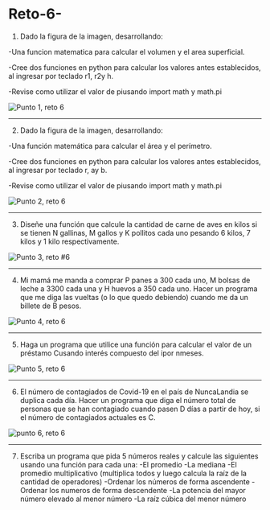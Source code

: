 # Reto-6-

1) Dado la figura de la imagen, desarrollando:

-Una funcion matematica para calcular el volumen y el area superficial.

-Cree dos funciones en python para calcular los valores antes establecidos, al ingresar por teclado r1, r2y h.

-Revise como utilizar el valor de piusando import math y math.pi

![Punto 1, reto 6](https://user-images.githubusercontent.com/124641609/227326121-cc970f3c-ac2e-4494-a1b1-baf2eb6f8283.JPG)

---

2) Dado la figura de la imagen, desarrollando:

-Una función matemática para calcular el área y el perímetro.

-Cree dos funciones en python para calcular los valores antes establecidos, al ingresar por teclado r, ay b.

-Revise como utilizar el valor de piusando import math y math.pi

![Punto 2, reto 6](https://user-images.githubusercontent.com/124641609/227335131-d5c69ca1-79b4-4571-84e3-fae5572d7a7c.JPG)


---

3) Diseñe una función que calcule la cantidad de carne de aves en kilos si se tienen N gallinas, M gallos y K pollitos cada uno pesando 6 kilos, 7 kilos y 1 kilo respectivamente.


![Punto 3, reto #6](https://user-images.githubusercontent.com/124641609/227364472-c006a0cf-d659-4f5f-a242-1fd3d23619be.JPG)

---


4) Mi mamá me manda a comprar P panes a 300 cada uno, M bolsas de leche a 3300 cada una y H huevos a 350 cada uno. Hacer un programa que me diga las vueltas (o lo que quedo debiendo) cuando me da un billete de B pesos.

![Punto 4, reto 6](https://user-images.githubusercontent.com/124641609/227369047-09ce5ae4-74d8-481a-9dc3-b85ee3185237.JPG)

---

5) Haga un programa que utilice una función para calcular el valor de un préstamo Cusando interés compuesto del ipor nmeses.


![Punto 5, reto 6](https://user-images.githubusercontent.com/124641609/227372561-5a04a846-5abf-4d02-9bdb-5740745f15c5.JPG)

---

6)  El número de contagiados de Covid-19 en el país de NuncaLandia se duplica cada día. Hacer un programa que diga el número total de personas que se han contagiado cuando pasen D días a partir de hoy, si el número de contagiados actuales es C.

![punto 6, reto 6](https://user-images.githubusercontent.com/124641609/227378058-6aa390d0-e66f-4a1c-8596-6f9684ddae82.JPG)

---

7) Escriba un programa que pida 5 números reales y calcule las siguientes usando una función para cada una:
-El promedio
-La mediana
-El promedio multiplicativo (multiplica todos y luego calcula la raíz de la cantidad de operadores)
-Ordenar los números de forma ascendente
-Ordenar los numeros de forma descendente
-La potencia del mayor número elevado al menor número
-La raíz cúbica del menor número

